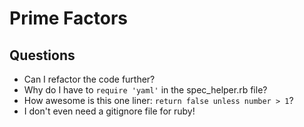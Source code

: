 # Prime Factors

## Questions
* Can I refactor the code further?
* Why do I have to `require 'yaml'` in the spec_helper.rb file?
* How awesome is this one liner: `return false unless number > 1`?
* I don't even need a gitignore file for ruby!
